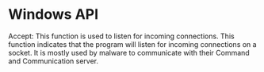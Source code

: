 # Windows API


Accept: This function is used to listen for incoming connections. This function indicates that the program will listen for incoming connections on a socket. It is mostly used by malware to communicate with their Command and Communication server.
